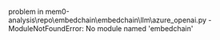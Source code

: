 problem in mem0-analysis\repo\embedchain\embedchain\llm\azure_openai.py - ModuleNotFoundError: No module named 'embedchain'
